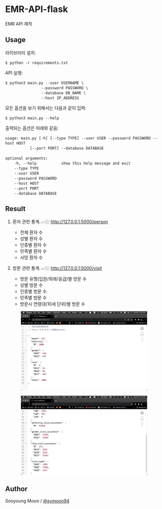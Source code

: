 # EMR-API-flask

EMR API 제작



## Usage

라이브러리 설치:

    $ python -r requirements.txt

API 실행:

    $ python3 main.py --user USERNAME \
                    --password PASSWORD \
                    --database DB_NAME \
                    --host IP_ADDRESS

모든 옵션을 보기 위해서는 다음과 같이 입력:

    $ python3 main.py --help

출력되는 옵션은 아래와 같음:

    usage: main.py [-h] [--type TYPE] --user USER --password PASSWORD --host HOST
               [--port PORT] --database DATABASE

    optional arguments:
        -h, --help           show this help message and exit
        --type TYPE
        --user USER
        --password PASSWORD
        --host HOST
        --port PORT
        --database DATABASE


## Result

1. 환자 관련 통계.  👉🏼    http://127.0.0.1:5000/person
    - 전체 환자 수
    - 성별 환자 수
    - 인종별 환자 수
    - 민족별 환자 수
    - 사망 환자 수

2. 방문 관련 통계.  👉🏼    http://127.0.0.1:5000/visit
    - 방문 유형(입원/외래/응급)별 방문 수
    - 성별 방문 수
    - 인종별 방문 수
    - 민족별 방문 수
    - 방문시 연령대(10세 단위)별 방문 수

<p align="center"><img width="80%" src="assets/1.png" /></p>
<p align="center"><img width="80%" src="assets/2.png" /></p>


## Author

Sooyoung Moon / [@symoon94](https://www.facebook.com/msy0128) 
